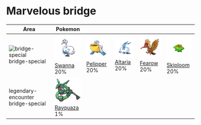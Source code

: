 # Marvelous bridge

| Area                                                                          | Pokemon                                                                                       | &nbsp;                                                                                         | &nbsp;                                                                                       | &nbsp;                                                                                     | &nbsp;                                                                                         |
| ----------------------------------------------------------------------------- | --------------------------------------------------------------------------------------------- | ---------------------------------------------------------------------------------------------- | -------------------------------------------------------------------------------------------- | ------------------------------------------------------------------------------------------ | ---------------------------------------------------------------------------------------------- |
| ![bridge-special](../../img/items/bridge-special.png)<br/>bridge-special<br/> | ![swanna](../../img/pokemon/581.png) <br/>[Swanna](/blaze-black-wiki/pokemon/581) <br/>20%    | ![pelipper](../../img/pokemon/279.png) <br/>[Pelipper](/blaze-black-wiki/pokemon/279) <br/>20% | ![altaria](../../img/pokemon/334.png) <br/>[Altaria](/blaze-black-wiki/pokemon/334) <br/>20% | ![fearow](../../img/pokemon/022.png) <br/>[Fearow](/blaze-black-wiki/pokemon/022) <br/>20% | ![skiploom](../../img/pokemon/188.png) <br/>[Skiploom](/blaze-black-wiki/pokemon/188) <br/>20% |
| legendary-encounter bridge-special<br/>                                       | ![rayquaza](../../img/pokemon/384.png) <br/>[Rayquaza](/blaze-black-wiki/pokemon/384) <br/>1% |